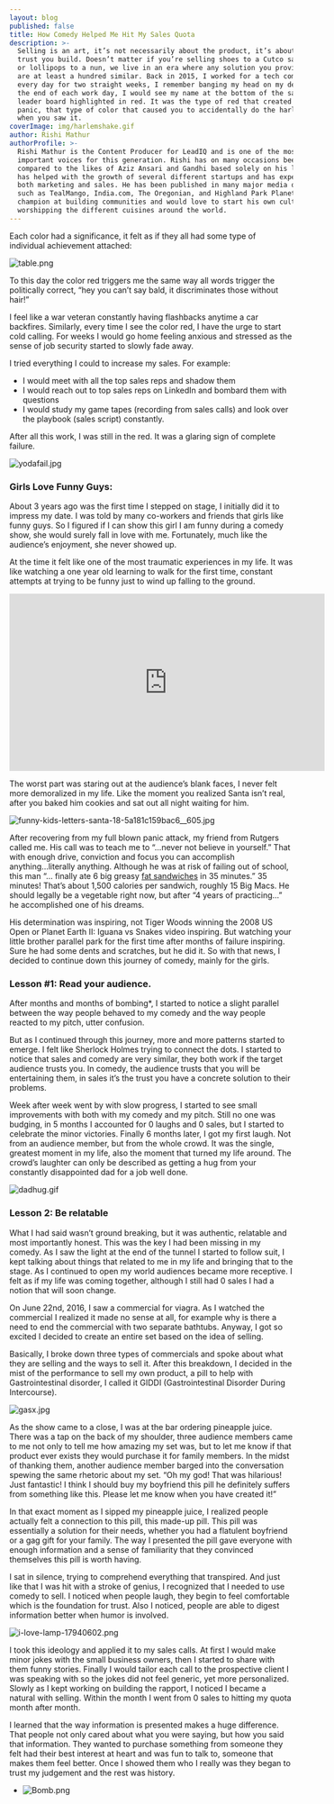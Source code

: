 ```yaml
---
layout: blog
published: false
title: How Comedy Helped Me Hit My Sales Quota
description: >-
  Selling is an art, it’s not necessarily about the product, it’s about the
  trust you build. Doesn’t matter if you’re selling shoes to a Cutco sales rep
  or lollipops to a nun, we live in an era where any solution you provide there
  are at least a hundred similar. Back in 2015, I worked for a tech company and
  every day for two straight weeks, I remember banging my head on my desk. At
  the end of each work day, I would see my name at the bottom of the sales
  leader board highlighted in red. It was the type of red that created internal
  panic, that type of color that caused you to accidentally do the harlem shake
  when you saw it.
coverImage: img/harlemshake.gif
author: Rishi Mathur
authorProfile: >-
  Rishi Mathur is the Content Producer for LeadIQ and is one of the most
  important voices for this generation. Rishi has on many occasions been
  compared to the likes of Aziz Ansari and Gandhi based solely on his looks. He
  has helped with the growth of several different startups and has experience in
  both marketing and sales. He has been published in many major media outlets
  such as TealMango, India.com, The Oregonian, and Highland Park Planet. He is a
  champion at building communities and would love to start his own cult
  worshipping the different cuisines around the world.
---
```



Each color had a significance, it felt as if they all had some type of individual achievement attached:

![table.png](img/table.png)


To this day the color red triggers me the same way all words trigger the politically correct, “hey you can’t say bald, it discriminates those without hair!”  

I feel like a war veteran constantly having flashbacks anytime a car backfires. Similarly, every time I see the color red, I have the urge to start cold calling. For weeks I would go home feeling anxious and stressed as the sense of job security started to slowly fade away. 

I tried everything I could to increase my sales. For example:
- I would meet with all the top sales reps and shadow them
- I would reach out to top sales reps on LinkedIn and bombard them with questions
- I would study my game tapes (recording from sales calls) and look over the playbook (sales script) constantly. 

After all this work, I was still in the red. It was a glaring sign of complete failure.

![yodafail.jpg](img/yodafail.jpg)

### Girls Love Funny Guys:

About 3 years ago was the first time I stepped on stage, I initially did it to impress my date. I was told by many co-workers and friends that girls like funny guys. So I figured if I can show this girl I am funny during a comedy show, she would surely fall in love with me. Fortunately, much like the audience’s enjoyment, she never showed up. 

At the time it felt like one of the most traumatic experiences in my life. It was like watching a one year old learning to walk for the first time, constant attempts at trying to be funny just to wind up falling to the ground. 

<iframe width="560" height="315" src="https://www.youtube.com/embed/jIzuy9fcf1k" frameborder="0" allow="accelerometer; autoplay; encrypted-media; gyroscope; picture-in-picture" allowfullscreen></iframe>


The worst part was staring out at the audience’s blank faces, I never felt more demoralized in my life. Like the moment you realized Santa isn’t real, after you baked him cookies and sat out all night waiting for him.  

![funny-kids-letters-santa-18-5a181c159bac6__605.jpg](img/funny-kids-letters-santa-18-5a181c159bac6__605.jpg)

After recovering from my full blown panic attack, my friend from Rutgers called me. His call was to teach me to “...never not believe in yourself.” That with enough drive, conviction and focus you can accomplish anything...literally anything. Although he was at risk of failing out of school, this man “... finally ate 6 big greasy [fat sandwiches](https://en.wikipedia.org/wiki/Grease_trucks) in 35 minutes.” 35 minutes! That’s about 1,500 calories per sandwich, roughly 15 Big Macs. He should legally be a vegetable right now, but after “4 years of practicing...” he accomplished one of his dreams. 

His determination was inspiring, not Tiger Woods winning the 2008 US Open or Planet Earth II: Iguana vs Snakes video inspiring. But watching your little brother parallel park for the first time after months of failure inspiring. Sure he had some dents and scratches, but he did it. So with that news, I decided to continue down this journey of comedy, mainly for the girls.


### Lesson #1: Read your audience. 

After months and months of bombing*, I started to notice a slight parallel between the way people behaved to my comedy and the way people reacted to my pitch, utter confusion. 

But as I continued through this journey, more and more patterns started to emerge. I felt like Sherlock Holmes trying to connect the dots. I started to notice that sales and comedy are very similar, they both work if the target audience trusts you. In comedy, the audience trusts that you will be entertaining them, in sales it’s the trust you have a concrete solution to their problems.

Week after week went by with slow progress, I started to see small improvements with both with my comedy and my pitch. Still no one was budging, in 5 months I accounted for 0 laughs and 0 sales, but I started to celebrate the minor victories.  Finally 6 months later, I got my first laugh. Not from an audience member, but from the whole crowd. It was the single, greatest moment in my life, also the moment that turned my life around. The crowd’s laughter can only be described as getting a hug from your constantly disappointed dad for a job well done. 


![dadhug.gif](img/dadhug.gif)

### Lesson 2: Be relatable 

What I had said wasn’t ground breaking, but it was authentic, relatable and most importantly honest. This was the key I had been missing in my comedy. As I saw the light at the end of the tunnel I started to follow suit, I kept talking about things that related to me in my life and bringing that to the stage. As I continued to open my world audiences became more receptive. I felt as if my life was coming together, although I still had 0 sales I had a notion that will soon change. 

On June 22nd, 2016, I saw a commercial for viagra. As I watched the commercial I realized it made no sense at all, for example why is there a need to end the commercial with two separate bathtubs. Anyway, I got so excited I decided to create an entire set based on the idea of selling.

Basically, I broke down three types of commercials and spoke about what they are selling and the ways to sell it. After this breakdown, I decided in the mist of the performance to sell my own product, a pill to help with Gastrointestinal disorder, I called it GIDDI (Gastrointestinal Disorder During Intercourse). 


![gasx.jpg](img/gasx.jpg)

As the show came to a close, I was at the bar ordering pineapple juice. There was a tap on the back of my shoulder, three audience members came to me not only to tell me how amazing my set was, but to let me know if that product ever exists they would purchase it for family members. In the midst of thanking them, another audience member barged into the conversation spewing the same rhetoric about my set. “Oh my god! That was hilarious! Just fantastic! I think I should buy my boyfriend this pill he definitely suffers from something like this. Please let me know when you have created it!” 

In that exact moment as I sipped my pineapple juice, I realized people actually felt a connection to this pill, this made-up pill. This pill was essentially a solution for their needs, whether you had a flatulent boyfriend or  a gag gift for your family. The way I presented the pill gave everyone with enough information and a sense of familiarity that they convinced themselves this pill is worth having. 

I sat in silence, trying to comprehend everything that transpired. And just like that I was hit with a stroke of genius, I recognized that I needed to use comedy to sell. I noticed when people laugh, they begin to feel comfortable which is the foundation for trust. Also I noticed, people are able to digest information better when humor is involved. 


![i-love-lamp-17940602.png](img/i-love-lamp-17940602.png)

I took this ideology and applied it to my sales calls. At first I would make minor jokes with the small business owners, then I started to share with them funny stories. Finally I would tailor each call to the prospective client I was speaking with so the jokes did not feel generic, yet more personalized. Slowly as I kept working on building the rapport, I noticed I became a natural with selling. Within the month I went from 0 sales to hitting my quota month after month. 

I learned that the way information is presented makes a huge difference. That people not only cared about what you were saying, but how you said that information. They wanted to purchase something from someone they felt had their best interest at heart  and was fun to talk to, someone that makes them feel better. Once I showed them who I really was they began to trust my judgement and the rest was history. 

* ![Bomb.png](img/Bomb.png)
